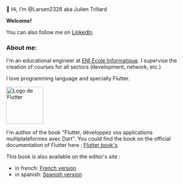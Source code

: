 👋 Hi, I’m @Larsen2328 aka Julien Trillard

__Welcome!__

You can also follow me on [LinkedIn](https://www.linkedin.com/in/julien-trillard-a8866311b/)

### About me:
I'm an educational engineer at [ENI Ecole Informatique](https://www.eni-ecole.fr/). I supervise the creation of courses for all sectors (development, network, etc.)

I love programming language and specially Flutter. 

<img src="https://docs.flutter.dev/assets/images/shared/brand/flutter/logo/flutter-lockup.png" alt="Logo de Flutter" width="100"/>

I'm author of the book "Flutter, développez vos applications multiplateformes avec Dart". You could find the book on the official documentation of Flutter here : [Flutter book's](https://flutter.dev/docs/resources/books). 

This book is also available on the editor's site :
- in french: [French version](https://www.editions-eni.fr/livre/flutter-developpez-vos-applications-mobiles-multiplateformes-avec-dart-9782409025273)
- in spanish: [Spanish version](https://www.ediciones-eni.com/libro/flutter-desarrolle-sus-aplicaciones-moviles-multiplataforma-con-dart-9782409032578) 


